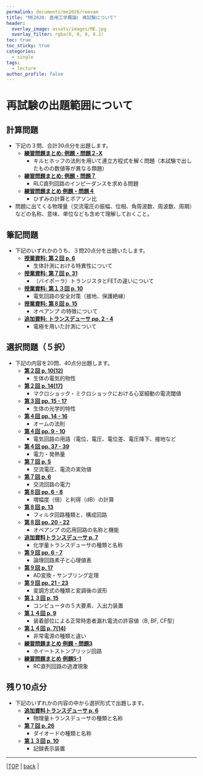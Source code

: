 ```yaml
---
permalink: documents/me2020/reexam
title: "ME2020: 医用工学概論Ⅰ　再試験について"
header:
  overlay_image: assets/images/ME.jpg
  overlay_filter: rgba(0, 0, 0, 0.2)
toc: true
toc_sticky: true
categories:
  - single
tags:
  - lecture
author_profile: false
---
```


# 再試験の出題範囲について
## 計算問題  
* 下記の３問、合計30点分を出題します。
  * [**練習問題まとめ: 例題・問題２-X**](../attached/exercise_9up.pdf#page=2)
    * キルヒホッフの法則を用いて連立方程式を解く問題（本試験で出したものの数値等が異なる類題）  
  * [**練習問題まとめ: 例題・問題７**](../attached/exercise_9up.pdf#page=6)
    * RLC直列回路のインピーダンスを求める問題  
  * [**練習問題まとめ 例題・問題４**](../attached/exercise_9up.pdf#page=4)
    * ひずみの計算とポアソン比  
* 問題に出てくる物理量（交流電圧の振幅、位相、角周波数、周波数、周期）などの名称、意味、単位なども含めて理解しておくこと。
  
## 筆記問題
* 下記のいずれかのうち、３問20点分を出題いたします。
  * [**授業資料: 第２回 p. 6**](../attached/lecture2_cmp.pdf#page=6)
    * 生体計測における特異性について  
  * [**授業資料: 第７回 p. 31**](../attached/lecture7_cmp.pdf#page=32)
    * （バイポーラ）トランジスタとFETの違いについて  
  * [**授業資料: 第１３回 p. 10**](../attached/lecture13_cmp.pdf#page=10)
    * 電気回路の安全対策（接地、保護絶縁）  
  * [**授業資料: 第８回 p. 15**](../attached/lecture8.pdf#page=16)
    * オペアンプ の特徴について  
  * [**追加資料: トランスデューサ pp. 2 - 4**](../attached/transducer.pdf#page=2)
    * 電極を用いた計測について  
  
## 選択問題（５択）  
* 下記の内容を20問、40点分出題します。  
  * [**第２回 p. 10(12)**](../attached/lecture2_cmp.pdf#page=10) 
    * 生体の電気的物性  
  * [**第２回 p. 14(17)**](../attached/lecture2_cmp.pdf#page=14)
    * マクロショック・ミクロショックにおける心室細動の電流閾値  
  * [**第３回 pp. 15 - 17**](../attached/lecture3.pdf#page=16)
    * 生体の光学的特性  
  * [**第４回 pp. 14 - 16**](../attached/lecture4.pdf#page=14)
    * オームの法則  
  * [**第４回 pp. 9 - 10**](../attached/lecture4.pdf#page=9)
    * 電気回路の用語（電位、電圧、電位差、電圧降下、接地など  
  * [**第４回 pp. 37 - 39**](../attached/lecture4.pdf#page=37)
    * 電力・発熱量
  * [**第７回 p. 5**](../attached/lecture7_cmp.pdf#page=6)
    * 交流電圧、電流の実効値
  * [**第７回 p. 6**](../attached/lecture7_cmp.pdf#page=7)
    * 交流回路の電力  
  * [**第８回 pp. 6 - 8**](../attached/lecture8.pdf#page=8)
    * 増幅度（倍）と利得（dB）の計算  
  * [**第８回 p. 13**](../attached/lecture8.pdf#page=14)
    * フィルタ回路種類と、構成回路  
  * [**第８回 pp. 20 - 22**](../attached/lecture8.pdf#page=21)
    * オペアンプ の応用回路の名称と機能 
  * [**追加資料トランスデューサ p. 7**](../attached/transducer.pdf#page=7)
    * 化学量トランスデューサの種類と名称 
  * [**第９回 pp. 6 - 7**](../attached/lecture9.pdf#page=6)
    * 論理回路素子と心理値表  
  * [**第９回 p. 17**](../attached/lecture9.pdf#page=17)
    * AD変換・サンプリング定理  
  * [**第９回 pp. 21 - 23**](../attached/lecture9.pdf#page=21)
    * 変調方式の種類と変調後の波形  
  * [**第１３回 p. 15**](../attached/lecture13_cmp.pdf#page=15)
    * コンピュータの５大要素、入出力装置  
  * [**第１４回 p. 9**](../attached/lecture14.pdf#page=9)
    * 装着部位による正常時患者漏れ電流の許容値（B, BF, CF型）  
  * [**第１４回 p. 7(14)**](../attached/lecture14.pdf#page=7)
    * 非常電源の種類と違い  
  * [**練習問題まとめ 例題・問題3**](../attached/exercise_9up.pdf#page=3)
    * ホイートストンブリッジ回路  
  * [**練習問題まとめ 例題5-1**](../attached/exercise_9up.pdf#page=4)
    * RC直列回路の過渡現象  

## 残り10点分
* 下記のいずれかの内容の中から選択形式で出題します。
  * [**追加資料トランスデューサ p. 6**](../attached/transducer.pdf#page=6)  
    * 物理量トランスデューサの種類と名称
  * [**第７回 p. 26**](../attached/lecture7_cmp.pdf#page=27)
    * ダイオードの種類と名称
  * [**第１３回 p. 10**](../attached/lecture13_cmp.pdf#page=10)
    * 記録表示装置
  
---
  
|[TOP](/) | <a href="javascript:history.back()">back</a> |
